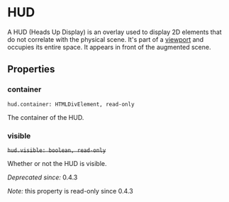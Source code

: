 # HUD

A HUD (Heads Up Display) is an overlay used to display 2D elements that do not correlate with the physical scene. It's part of a [viewport](viewport.md) and occupies its entire space. It appears in front of the augmented scene.

## Properties

### container

`hud.container: HTMLDivElement, read-only`

The container of the HUD.

### visible

<span style="text-decoration: line-through">`hud.visible: boolean, read-only`</span>

Whether or not the HUD is visible.

*Deprecated since:* 0.4.3

*Note:* this property is read-only since 0.4.3
